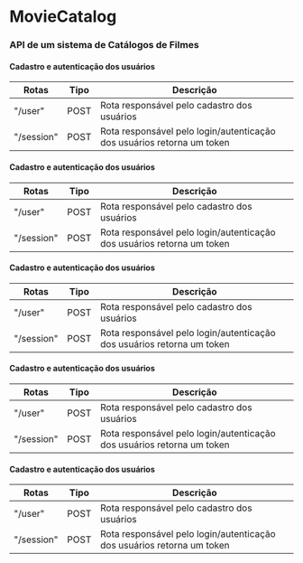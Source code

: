 # MovieCatalog

<h3>API de um sistema de Catálogos de Filmes</h3>

<h4> Cadastro e autenticação dos usuários</h4>

|Rotas     |Tipo  |Descrição|
|----------|------|-------- |
|"/user"   |POST  |Rota responsável pelo cadastro dos usuários|
|"/session"|POST  |Rota responsável pelo login/autenticação dos usuários retorna um token|

<h4> Cadastro e autenticação dos usuários</h4>

|Rotas     |Tipo  |Descrição|
|----------|------|-------- |
|"/user"   |POST  |Rota responsável pelo cadastro dos usuários|
|"/session"|POST  |Rota responsável pelo login/autenticação dos usuários retorna um token|

<h4> Cadastro e autenticação dos usuários</h4>

|Rotas     |Tipo  |Descrição|
|----------|------|-------- |
|"/user"   |POST  |Rota responsável pelo cadastro dos usuários|
|"/session"|POST  |Rota responsável pelo login/autenticação dos usuários retorna um token|

<h4> Cadastro e autenticação dos usuários</h4>

|Rotas     |Tipo  |Descrição|
|----------|------|-------- |
|"/user"   |POST  |Rota responsável pelo cadastro dos usuários|
|"/session"|POST  |Rota responsável pelo login/autenticação dos usuários retorna um token|

<h4> Cadastro e autenticação dos usuários</h4>

|Rotas     |Tipo  |Descrição|
|----------|------|-------- |
|"/user"   |POST  |Rota responsável pelo cadastro dos usuários|
|"/session"|POST  |Rota responsável pelo login/autenticação dos usuários retorna um token|
